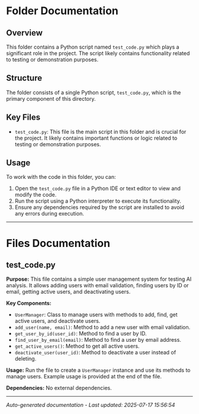 # Folder Documentation

## Overview
This folder contains a Python script named `test_code.py` which plays a significant role in the project. The script likely contains functionality related to testing or demonstration purposes.

## Structure
The folder consists of a single Python script, `test_code.py`, which is the primary component of this directory.

## Key Files
- `test_code.py`: This file is the main script in this folder and is crucial for the project. It likely contains important functions or logic related to testing or demonstration purposes.

## Usage
To work with the code in this folder, you can:
1. Open the `test_code.py` file in a Python IDE or text editor to view and modify the code.
2. Run the script using a Python interpreter to execute its functionality.
3. Ensure any dependencies required by the script are installed to avoid any errors during execution.

---

# Files Documentation

## test_code.py

**Purpose:** This file contains a simple user management system for testing AI analysis. It allows adding users with email validation, finding users by ID or email, getting active users, and deactivating users.

**Key Components:**
- `UserManager`: Class to manage users with methods to add, find, get active users, and deactivate users.
- `add_user(name, email)`: Method to add a new user with email validation.
- `get_user_by_id(user_id)`: Method to find a user by ID.
- `find_user_by_email(email)`: Method to find a user by email address.
- `get_active_users()`: Method to get all active users.
- `deactivate_user(user_id)`: Method to deactivate a user instead of deleting.

**Usage:** Run the file to create a `UserManager` instance and use its methods to manage users. Example usage is provided at the end of the file.

**Dependencies:** No external dependencies.

---
*Auto-generated documentation - Last updated: 2025-07-17 15:56:54*
